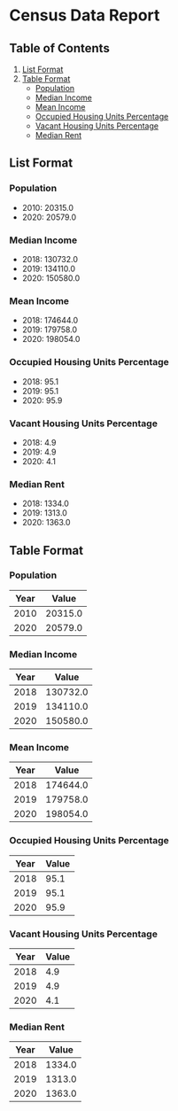 # Census Data Report

## Table of Contents

1. [List Format](#list-format)
2. [Table Format](#table-format)
   - [Population](###population)
   - [Median Income](###median-income)
   - [Mean Income](###mean-income)
   - [Occupied Housing Units Percentage](###occupied-housing-units-percentage)
   - [Vacant Housing Units Percentage](###vacant-housing-units-percentage)
   - [Median Rent](###median-rent)

## List Format

### Population

- 2010: 20315.0
- 2020: 20579.0

### Median Income

- 2018: 130732.0
- 2019: 134110.0
- 2020: 150580.0

### Mean Income

- 2018: 174644.0
- 2019: 179758.0
- 2020: 198054.0

### Occupied Housing Units Percentage

- 2018: 95.1
- 2019: 95.1
- 2020: 95.9

### Vacant Housing Units Percentage

- 2018: 4.9
- 2019: 4.9
- 2020: 4.1

### Median Rent

- 2018: 1334.0
- 2019: 1313.0
- 2020: 1363.0

## Table Format

### Population

| Year | Value |
|------|-------|
| 2010 | 20315.0 |
| 2020 | 20579.0 |

### Median Income

| Year | Value |
|------|-------|
| 2018 | 130732.0 |
| 2019 | 134110.0 |
| 2020 | 150580.0 |

### Mean Income

| Year | Value |
|------|-------|
| 2018 | 174644.0 |
| 2019 | 179758.0 |
| 2020 | 198054.0 |

### Occupied Housing Units Percentage

| Year | Value |
|------|-------|
| 2018 | 95.1 |
| 2019 | 95.1 |
| 2020 | 95.9 |

### Vacant Housing Units Percentage

| Year | Value |
|------|-------|
| 2018 | 4.9 |
| 2019 | 4.9 |
| 2020 | 4.1 |

### Median Rent

| Year | Value |
|------|-------|
| 2018 | 1334.0 |
| 2019 | 1313.0 |
| 2020 | 1363.0 |

